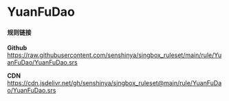 # YuanFuDao

#### 规则链接

**Github**
https://raw.githubusercontent.com/senshinya/singbox_ruleset/main/rule/YuanFuDao/YuanFuDao.srs

**CDN**
https://cdn.jsdelivr.net/gh/senshinya/singbox_ruleset@main/rule/YuanFuDao/YuanFuDao.srs
